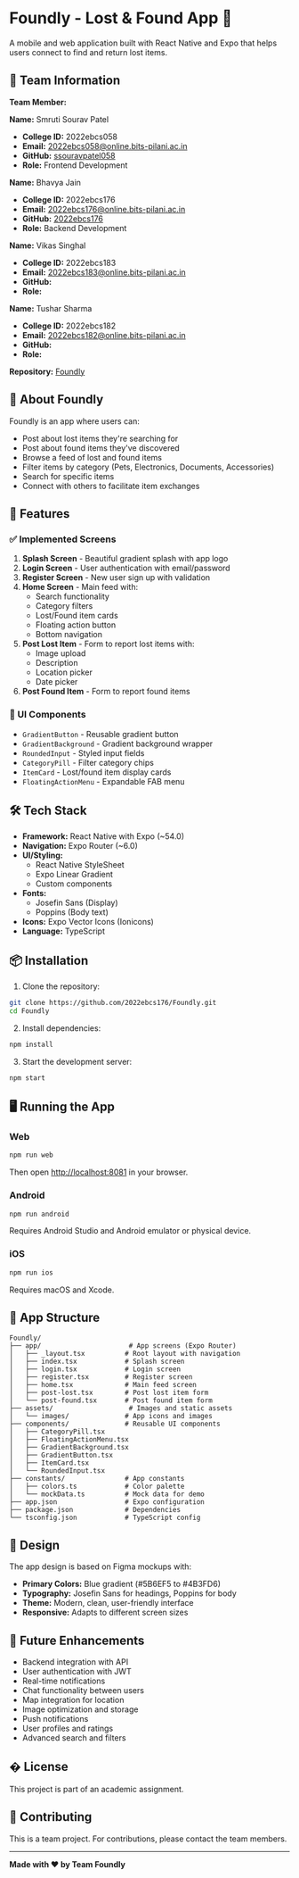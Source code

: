 # Foundly - Lost & Found App 📍

A mobile and web application built with React Native and Expo that helps users connect to find and return lost items.

## 👥 Team Information

**Team Member:**

**Name:** Smruti Sourav Patel
- **College ID:** 2022ebcs058
- **Email:** 2022ebcs058@online.bits-pilani.ac.in
- **GitHub:** [ssouravpatel058](https://github.com/ssouravpatel058)
- **Role:** Frontend Development

**Name:** Bhavya Jain
- **College ID:** 2022ebcs176
- **Email:** 2022ebcs176@online.bits-pilani.ac.in
- **GitHub:** [2022ebcs176](https://github.com/2022ebcs176)
- **Role:** Backend Development

**Name:** Vikas Singhal
- **College ID:** 2022ebcs183
- **Email:** 2022ebcs183@online.bits-pilani.ac.in
- **GitHub:** 
- **Role:**

**Name:** Tushar Sharma
- **College ID:** 2022ebcs182
- **Email:** 2022ebcs182@online.bits-pilani.ac.in
- **GitHub:** 
- **Role:**


**Repository:** [Foundly](https://github.com/2022ebcs176/Foundly.git)

## 🎯 About Foundly

Foundly is an app where users can:
- Post about lost items they're searching for
- Post about found items they've discovered
- Browse a feed of lost and found items
- Filter items by category (Pets, Electronics, Documents, Accessories)
- Search for specific items
- Connect with others to facilitate item exchanges

## 🚀 Features

### ✅ Implemented Screens
1. **Splash Screen** - Beautiful gradient splash with app logo
2. **Login Screen** - User authentication with email/password
3. **Register Screen** - New user sign up with validation
4. **Home Screen** - Main feed with:
   - Search functionality
   - Category filters
   - Lost/Found item cards
   - Floating action button
   - Bottom navigation
5. **Post Lost Item** - Form to report lost items with:
   - Image upload
   - Description
   - Location picker
   - Date picker
6. **Post Found Item** - Form to report found items

### 🎨 UI Components
- `GradientButton` - Reusable gradient button
- `GradientBackground` - Gradient background wrapper
- `RoundedInput` - Styled input fields
- `CategoryPill` - Filter category chips
- `ItemCard` - Lost/found item display cards
- `FloatingActionMenu` - Expandable FAB menu

## 🛠️ Tech Stack

- **Framework:** React Native with Expo (~54.0)
- **Navigation:** Expo Router (~6.0)
- **UI/Styling:** 
  - React Native StyleSheet
  - Expo Linear Gradient
  - Custom components
- **Fonts:** 
  - Josefin Sans (Display)
  - Poppins (Body text)
- **Icons:** Expo Vector Icons (Ionicons)
- **Language:** TypeScript

## 📦 Installation

1. Clone the repository:
```bash
git clone https://github.com/2022ebcs176/Foundly.git
cd Foundly
```

2. Install dependencies:
```bash
npm install
```

3. Start the development server:
```bash
npm start
```

## 🖥️ Running the App

### Web
```bash
npm run web
```
Then open [http://localhost:8081](http://localhost:8081) in your browser.

### Android
```bash
npm run android
```
Requires Android Studio and Android emulator or physical device.

### iOS
```bash
npm run ios
```
Requires macOS and Xcode.

## 📱 App Structure

```
Foundly/
├── app/                      # App screens (Expo Router)
│   ├── _layout.tsx          # Root layout with navigation
│   ├── index.tsx            # Splash screen
│   ├── login.tsx            # Login screen
│   ├── register.tsx         # Register screen
│   ├── home.tsx             # Main feed screen
│   ├── post-lost.tsx        # Post lost item form
│   └── post-found.tsx       # Post found item form
├── assets/                   # Images and static assets
│   └── images/              # App icons and images
├── components/              # Reusable UI components
│   ├── CategoryPill.tsx
│   ├── FloatingActionMenu.tsx
│   ├── GradientBackground.tsx
│   ├── GradientButton.tsx
│   ├── ItemCard.tsx
│   └── RoundedInput.tsx
├── constants/               # App constants
│   ├── colors.ts            # Color palette
│   └── mockData.ts          # Mock data for demo
├── app.json                 # Expo configuration
├── package.json             # Dependencies
└── tsconfig.json            # TypeScript config
```

## 🎨 Design

The app design is based on Figma mockups with:
- **Primary Colors:** Blue gradient (#5B6EF5 to #4B3FD6)
- **Typography:** Josefin Sans for headings, Poppins for body
- **Theme:** Modern, clean, user-friendly interface
- **Responsive:** Adapts to different screen sizes

## 🔮 Future Enhancements

- Backend integration with API
- User authentication with JWT
- Real-time notifications
- Chat functionality between users
- Map integration for location
- Image optimization and storage
- Push notifications
- User profiles and ratings
- Advanced search and filters

## � License

This project is part of an academic assignment.

## 🤝 Contributing

This is a team project. For contributions, please contact the team members.

---

**Made with ❤️ by Team Foundly**
